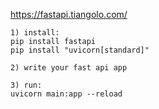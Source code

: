 https://fastapi.tiangolo.com/

```
1) install:
pip install fastapi
pip install "uvicorn[standard]"

2) write your fast api app

3) run:
uvicorn main:app --reload

```
